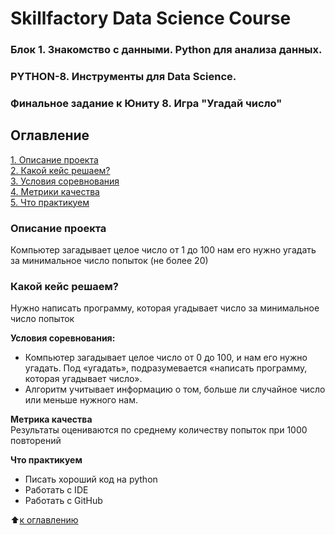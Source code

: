 # Skillfactory Data Science Course 
### Блок 1. Знакомство с данными. Python для анализа данных.  
### PYTHON-8. Инструменты для Data Science.  
### Финальное задание к Юниту 8. Игра "Угадай число"


## Оглавление  
[1. Описание проекта](.README.md#Описание-проекта)  
[2. Какой кейс решаем?](.README.md#Какой-кейс-решаем)  
[3. Условия соревнования](.README.md#Условия-соревнования)  
[4. Метрики качества](.README.md#Метрики-качества)  
[5. Что практикуем](.README.md#Что-практикуем)    


### **Описание проекта**
Компьютер загадывает целое число от 1 до 100 нам его нужно угадать за минимальное число попыток (не более 20)


### **Какой кейс решаем?**   
Нужно написать программу, которая угадывает число за минимальное число попыток


**Условия соревнования:**  
- Компьютер загадывает целое число от 0 до 100, и нам его нужно угадать. Под «угадать», подразумевается «написать программу, которая угадывает число».
- Алгоритм учитывает информацию о том, больше ли случайное число или меньше нужного нам.

**Метрика качества**     
Результаты оцениваются по среднему количеству попыток при 1000 повторений

**Что практикуем**     
- Писать хороший код на python
- Работать с IDE
- Работать с GitHub

:arrow_up:[к оглавлению](_)